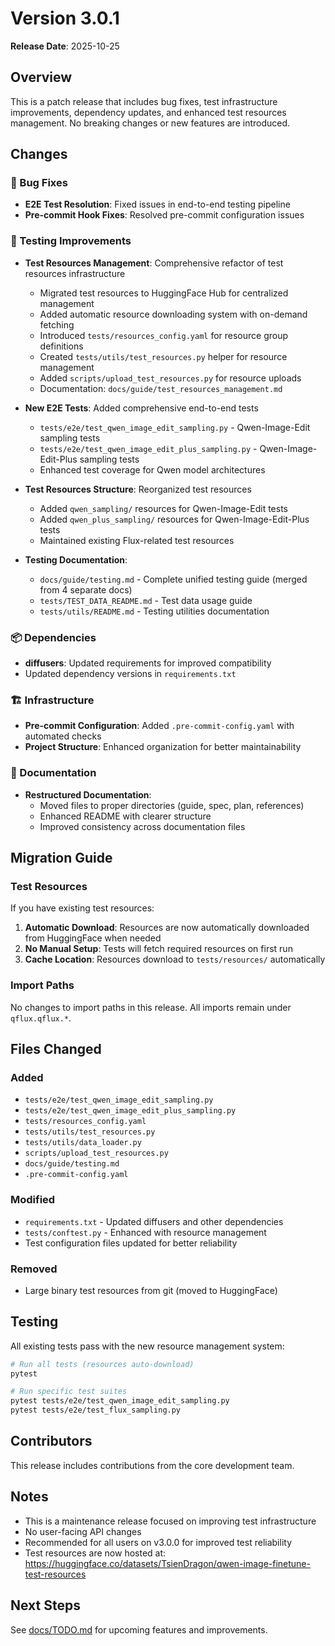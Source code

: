 # Version 3.0.1

**Release Date**: 2025-10-25

## Overview

This is a patch release that includes bug fixes, test infrastructure improvements, dependency updates, and enhanced test resources management. No breaking changes or new features are introduced.

## Changes

### 🔧 Bug Fixes

- **E2E Test Resolution**: Fixed issues in end-to-end testing pipeline
- **Pre-commit Hook Fixes**: Resolved pre-commit configuration issues

### 🧪 Testing Improvements

- **Test Resources Management**: Comprehensive refactor of test resources infrastructure
  - Migrated test resources to HuggingFace Hub for centralized management
  - Added automatic resource downloading system with on-demand fetching
  - Introduced `tests/resources_config.yaml` for resource group definitions
  - Created `tests/utils/test_resources.py` helper for resource management
  - Added `scripts/upload_test_resources.py` for resource uploads
  - Documentation: `docs/guide/test_resources_management.md`

- **New E2E Tests**: Added comprehensive end-to-end tests
  - `tests/e2e/test_qwen_image_edit_sampling.py` - Qwen-Image-Edit sampling tests
  - `tests/e2e/test_qwen_image_edit_plus_sampling.py` - Qwen-Image-Edit-Plus sampling tests
  - Enhanced test coverage for Qwen model architectures

- **Test Resources Structure**: Reorganized test resources
  - Added `qwen_sampling/` resources for Qwen-Image-Edit tests
  - Added `qwen_plus_sampling/` resources for Qwen-Image-Edit-Plus tests
  - Maintained existing Flux-related test resources

- **Testing Documentation**:
  - `docs/guide/testing.md` - Complete unified testing guide (merged from 4 separate docs)
  - `tests/TEST_DATA_README.md` - Test data usage guide
  - `tests/utils/README.md` - Testing utilities documentation

### 📦 Dependencies

- **diffusers**: Updated requirements for improved compatibility
- Updated dependency versions in `requirements.txt`

### 🏗️ Infrastructure

- **Pre-commit Configuration**: Added `.pre-commit-config.yaml` with automated checks
- **Project Structure**: Enhanced organization for better maintainability

### 📝 Documentation

- **Restructured Documentation**:
  - Moved files to proper directories (guide, spec, plan, references)
  - Enhanced README with clearer structure
  - Improved consistency across documentation files

## Migration Guide

### Test Resources

If you have existing test resources:

1. **Automatic Download**: Resources are now automatically downloaded from HuggingFace when needed
2. **No Manual Setup**: Tests will fetch required resources on first run
3. **Cache Location**: Resources download to `tests/resources/` automatically

### Import Paths

No changes to import paths in this release. All imports remain under `qflux.qflux.*`.

## Files Changed

### Added
- `tests/e2e/test_qwen_image_edit_sampling.py`
- `tests/e2e/test_qwen_image_edit_plus_sampling.py`
- `tests/resources_config.yaml`
- `tests/utils/test_resources.py`
- `tests/utils/data_loader.py`
- `scripts/upload_test_resources.py`
- `docs/guide/testing.md`
- `.pre-commit-config.yaml`

### Modified
- `requirements.txt` - Updated diffusers and other dependencies
- `tests/conftest.py` - Enhanced with resource management
- Test configuration files updated for better reliability

### Removed
- Large binary test resources from git (moved to HuggingFace)

## Testing

All existing tests pass with the new resource management system:

```bash
# Run all tests (resources auto-download)
pytest

# Run specific test suites
pytest tests/e2e/test_qwen_image_edit_sampling.py
pytest tests/e2e/test_flux_sampling.py
```

## Contributors

This release includes contributions from the core development team.

## Notes

- This is a maintenance release focused on improving test infrastructure
- No user-facing API changes
- Recommended for all users on v3.0.0 for improved test reliability
- Test resources are now hosted at: https://huggingface.co/datasets/TsienDragon/qwen-image-finetune-test-resources

## Next Steps

See [docs/TODO.md](../TODO.md) for upcoming features and improvements.
